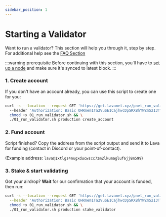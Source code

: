 ```yaml
---
sidebar_position: 1
---
```


# Starting a Validator
Want to run a validator? This section will help you through it, step by step.
For additional help see the [FAQ Section](../faq.md)

:::warning prerequisite
Before continuing with this section, you'll have to [set up a node](/lava-node-intro.md) and make sure it's synced to latest block.
:::

### 1. Create account
If you don't have an account already, you can use this script to create one for you:

```bash
curl -s --location --request GET 'https://get.lavanet.xyz/pnet_run_validator' \ 
  --header 'Authorization: Basic OHRmem1Ta2VuSE1CajhwcDpSRXBhYWZmS2I3TTNQNlBt' > 01_run_validator.sh && \
  chmod +x 01_run_validator.sh && \
  ./01_run_validator.sh production create_account
```

### 2. Fund account
Script finished? Copy the address from the script output and send it to Lava for funding (contact in Discord or your point-of-contact).

(Example address: `lava@1xtlgz4nugxducwscc7zm2lkumagluf6jj8m599`)

### 3. Stake & start validating

Got your airdrop? **Wait** for our confirmation that your account is funded, then run:

```bash
curl -s --location --request GET 'https://get.lavanet.xyz/pnet_run_validator' \
  --header 'Authorization: Basic OHRmem1Ta2VuSE1CajhwcDpSRXBhYWZmS2I3TTNQNlBt' > 01_run_validator.sh && \
  chmod +x 01_run_validator.sh && \
  ./01_run_validator.sh production stake_validator
```